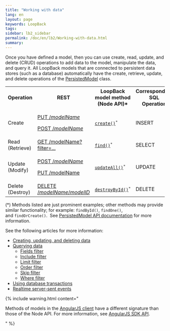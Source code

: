 ```yaml
---
title: "Working with data"
lang: en
layout: page
keywords: LoopBack
tags:
sidebar: lb2_sidebar
permalink: /doc/en/lb2/Working-with-data.html
summary:
---
```


Once you have defined a model, then you can use create, read, update, and delete (CRUD) operations to add data to the model, manipulate the data, and query it.
All LoopBack models that are connected to persistent data stores (such as a database) automatically have the create, retrieve, update, and delete operations of the
[PersistedModel](http://apidocs.strongloop.com/loopback/#persistedmodel-new-persistedmodel) class.

<table>
  <tbody>
    <tr>
      <th>Operation</th>
      <th>REST</th>
      <th>LoopBack model method<br>(Node API)*</th>
      <th>Corresponding SQL<br>Operation</th>
    </tr>
    <tr>
      <td>Create</td>
      <td>
        <p><a href="/doc/en/lb2/PersistedModel-REST-API.html#PersistedModelRESTAPI-Createmodelinstance">PUT /<em>modelName</em></a></p>
        <p><a href="/doc/en/lb2/PersistedModel-REST-API.html#PersistedModelRESTAPI-Update/insertinstance">POST /<em>modelName</em></a></p>
      </td>
      <td><code><a href="http://apidocs.strongloop.com/loopback/#persistedmodel-create" class="external-link" rel="nofollow">create()</a><sup>*</sup></code></td>
      <td>INSERT</td>
    </tr>
    <tr>
      <td>Read (Retrieve)</td>
      <td><a href="/doc/en/lb2/PersistedModel-REST-API.html#PersistedModelRESTAPI-Findmatchinginstances">GET /modelName?filter=...</a></td>
      <td><code><a href="http://apidocs.strongloop.com/loopback/#persistedmodel-find" class="external-link" rel="nofollow">find()</a><sup>*</sup></code></td>
      <td>SELECT</td>
    </tr>
    <tr>
      <td>Update (Modify)</td>
      <td>
        <p><a href="/doc/en/lb2/PersistedModel-REST-API.html#PersistedModelRESTAPI-Update/insertinstance">POST /<em>modelName</em></a>&nbsp;</p>
        <p><a href="/doc/en/lb2/PersistedModel-REST-API.html#PersistedModelRESTAPI-Updatemodelinstanceattributes">PUT /modelName</a></p>
      </td>
      <td><code><a href="http://apidocs.strongloop.com/loopback/#persistedmodel-updateall" class="external-link" rel="nofollow">updateAll()</a><sup>*</sup></code></td>
      <td>UPDATE</td>
    </tr>
    <tr>
      <td>Delete (Destroy)</td>
      <td><a href="/doc/en/lb2/PersistedModel-REST-API.html#PersistedModelRESTAPI-Deletemodelinstance">DELETE /<em>modelName</em>/<em>modelID</em></a></td>
      <td><code><a href="http://apidocs.strongloop.com/loopback/#persistedmodel-destroybyid" class="external-link" rel="nofollow">destroyById()</a><sup>*</sup></code></td>
      <td>DELETE</td>
    </tr>
  </tbody>
</table>

(*) Methods listed are just prominent examples; other methods may provide similar functionality; for example: `findById()`, `findOne()`, and `findOrCreate()`. 
See [PersistedModel API documentation](http://apidocs.strongloop.com/loopback/#persistedmodel) for more information.

See the following articles for more information:

* [Creating, updating, and deleting data](/doc/en/lb2/Creating-updating-and-deleting-data.html)
* [Querying data](/doc/en/lb2/Querying-data.html)
  * [Fields filter](/doc/en/lb2/Fields-filter.html)
  * [Include filter](/doc/en/lb2/Include-filter.html)
  * [Limit filter](/doc/en/lb2/Limit-filter.html)
  * [Order filter](/doc/en/lb2/Order-filter.html)
  * [Skip filter](/doc/en/lb2/Skip-filter.html)
  * [Where filter](/doc/en/lb2/Where-filter.html)
* [Using database transactions](/doc/en/lb2/Using-database-transactions.html)
* [Realtime server-sent events](/doc/en/lb2/Realtime-server-sent-events.html)

{% include warning.html content="

Methods of models in the [AngularJS client](/doc/en/lb2/AngularJS-JavaScript-SDK.html) have a different signature than those of the Node API.
For more information, see [AngularJS SDK API](http://apidocs.strongloop.com/loopback-sdk-angular/).

" %}